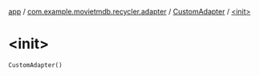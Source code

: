 [app](../../index.md) / [com.example.movietmdb.recycler.adapter](../index.md) / [CustomAdapter](index.md) / [&lt;init&gt;](./-init-.md)

# &lt;init&gt;

`CustomAdapter()`